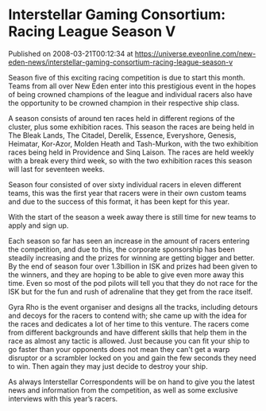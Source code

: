 # Interstellar Gaming Consortium: Racing League Season V
Published on 2008-03-21T00:12:34 at https://universe.eveonline.com/new-eden-news/interstellar-gaming-consortium-racing-league-season-v

Season five of this exciting racing competition is due to start this month. Teams from all over New Eden enter into this prestigious event in the hopes of being crowned champions of the league and individual racers also have the opportunity to be crowned champion in their respective ship class. 

A season consists of around ten races held in different regions of the cluster, plus some exhibition races. This season the races are being held in The Bleak Lands, The Citadel, Derelik, Essence, Everyshore, Genesis, Heimatar, Kor-Azor, Molden Heath and Tash-Murkon, with the two exhibition races being held in Providence and Sinq Laison. The races are held weekly with a break every third week, so with the two exhibition races this season will last for seventeen weeks. 

Season four consisted of over sixty individual racers in eleven different teams, this was the first year that racers were in their own custom teams and due to the success of this format, it has been kept for this year. 

With the start of the season a week away there is still time for new teams to apply and sign up. 

Each season so far has seen an increase in the amount of racers entering the competition, and due to this, the corporate sponsorship has been steadily increasing and the prizes for winning are getting bigger and better. By the end of season four over 1.3billion in ISK and prizes had been given to the winners, and they are hoping to be able to give even more away this time. Even so most of the pod pilots will tell you that they do not race for the ISK but for the fun and rush of adrenaline that they get from the race itself. 

Gyra Rho is the event organiser and designs all the tracks, including detours and decoys for the racers to contend with; she came up with the idea for the races and dedicates a lot of her time to this venture. The racers come from different backgrounds and have different skills that help them in the race as almost any tactic is allowed. Just because you can fit your ship to go faster than your opponents does not mean they can't get a warp disruptor or a scrambler locked on you and gain the few seconds they need to win. Then again they may just decide to destroy your ship. 

As always Interstellar Correspondents will be on hand to give you the latest news and information from the competition, as well as some exclusive interviews with this year’s racers.
